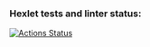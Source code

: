 ### Hexlet tests and linter status:
[![Actions Status](https://github.com/nyamirova/qa-engineer-project-84/actions/workflows/hexlet-check.yml/badge.svg)](https://github.com/nyamirova/qa-engineer-project-84/actions)